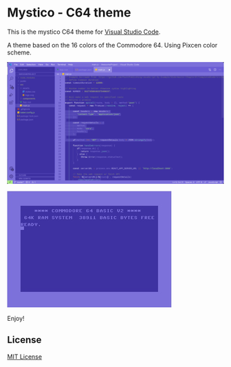 # Mystico - C64 theme

This is the mystico C64 theme for [Visual Studio Code](http://code.visualstudio.com).

A theme based on the 16 colors of the Commodore 64. Using Pixcen color scheme.

![Screenshot](https://raw.githubusercontent.com/chibanti/mystico-c64-vscode-theme/master/images/screenshots/screenshot-1.png)

![Screenshot](https://raw.githubusercontent.com/chibanti/mystico-c64-vscode-theme/master/images/c64-startscreen.png)

Enjoy!

## License

[MIT License](./LICENSE)
